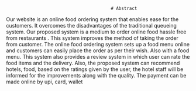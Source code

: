                                             # Abstract
                                       
                                       
  Our website is an online food ordering system that enables ease for the customers. It overcomes the disadvantages of the traditional queueing system.  Our proposed system is a medium to order online food hassle free from restaurants . This system improves the method of taking the order from customer. The online food ordering system sets up a food menu online and customers can easily place the order as per their wish. Also with a food menu. 
  This system also provides a review system in which user can rate the food items and the delivery. Also, the proposed system can recommend hotels, food, based on the ratings given by the user, the hotel staff will be informed for the improvements along with the quality. The payment can be made online by upi, card, wallet
